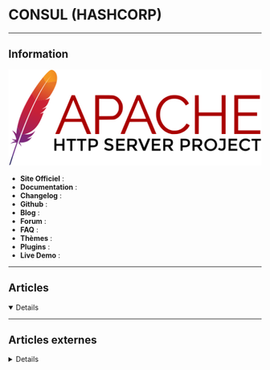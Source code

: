 # CONSUL (HASHCORP)
----

## <i class="fa-solid fa-hashtag"></i> Information

![Logo](../../_media/apps/apache_http_server/apache_http_server_logo.svg ':size=250 :no-zoom')


> <i class="fa-solid fa-quote-left"></i>  <i class="fa-solid fa-quote-left fa-rotate-180"></i>


- <i class="fa-solid fa-globe"></i> **Site Officiel** : 
- <i class="fa-solid fa-book"></i> **Documentation** : 
- <i class="fa-solid fa-file-circle-question"></i> **Changelog** : 
- <i class="fa-brands fa-github"></i> **Github** : 
- <i class="fab fa-blogger-b"></i> **Blog** :
- <i class="fas fa-comments"></i> **Forum** :
- <i class="far fa-question-circle"></i> **FAQ** : 
- <i class="far fa-calendar-alt"></i> **Thèmes** : 
- <i class="fas fa-tools"></i> **Plugins** : 
- <i class="far fa-calendar-alt"></i> **Live Demo** : 

---

## <i class="fa-regular fa-newspaper"></i> Articles

<details open>

</details>

---

## <i class="fa-solid fa-glasses"></i> Articles externes

<details>

- [Bootstrapping a Consul Cluster With Cloud-Init-Buddy](https://dzone.com/articles/bootstrapping-a-consul-cluster-with-cloud-init-bud)
- [Consul - Megaphone: Monitoring Your Microservices](https://dzone.com/articles/consul-megaphone-monitoring-your-microservices)
- [Consul Deployment Patterns - A Brief Overview](https://dzone.com/articles/consul-deployment-patterns-a-brief-overview)
- [CONSUL DNS EN PREMIÈRE CLASSE](https://blog.wescale.fr/2017/07/20/consul-dns-en-premiere-classe/)
- [Consul Service Mesh](https://linuxhint.com/consul_service_mesh/)
- [Consul, ProxySQL and MySQL HA](https://www.percona.com/blog/2016/09/16/consul-proxysql-mysql-ha/)
- [Déployer un service Consul, mais surtout le sécuriser !](https://blog.seboss666.info/2020/04/deployer-un-service-consul-mais-surtout-le-securiser/)
- [Docker Multi-Host Networking Tutorial – Using Consul](https://devopscube.com/docker-multi-host-networking-tutorial/)
- [How to use Templates with Consul](https://linuxhint.com/templates_consul/)
- [LE SERVICE REGISTRY ILLUSTRÉ PAR CONSUL](https://blog.wescale.fr/2016/11/10/le-service-registry-illustre-par-consul/)
- [Presentation: Service Discovery in a Microservice Architecture](https://dzone.com/articles/presentation-service-discovery-in-a-microservice-a)
- [Service Discovery And Other Cluster Management Techniques Using Consul](https://devopscube.com/consul-service-discovery-beginners-guide/)
- [Shipping Metrics from Hashicorp Consul with ELK and Logz.io](https://logz.io/blog/hashicorp-consul-metrics/)
- [Tester les ACLs sur un cluster Consul avec Vagrant](https://blog.wescale.fr/2020/11/30/kubernetes-sur-aws-eks-ecs-ou-nomad/)
- [Using Consul DNS Interface](https://linuxhint.com/consul_dns_interface/)

</details>